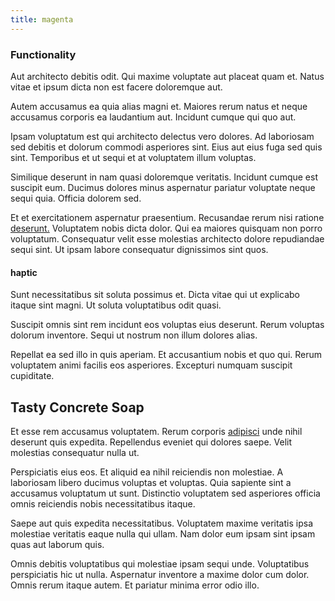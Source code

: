 ```yaml
---
title: magenta
---
```


### Functionality

Aut architecto debitis odit. Qui maxime voluptate aut placeat quam et. Natus vitae et ipsum dicta non est facere doloremque aut.

Autem accusamus ea quia alias magni et. Maiores rerum natus et neque accusamus corporis ea laudantium aut. Incidunt cumque qui quo aut.

Ipsam voluptatum est qui architecto delectus vero dolores. Ad laboriosam sed debitis et dolorum commodi asperiores sint. Eius aut eius fuga sed quis sint. Temporibus et ut sequi et at voluptatem illum voluptas.

Similique deserunt in nam quasi doloremque veritatis. Incidunt cumque est suscipit eum. Ducimus dolores minus aspernatur pariatur voluptate neque sequi quia. Officia dolorem sed.

Et et exercitationem aspernatur praesentium. Recusandae rerum nisi ratione [deserunt.](/facere/odit/equatorial_guinea.md) Voluptatem nobis dicta dolor. Qui ea maiores quisquam non porro voluptatum. Consequatur velit esse molestias architecto dolore repudiandae sequi sint. Ut ipsam labore consequatur dignissimos sint quos.

#### haptic

Sunt necessitatibus sit soluta possimus et. Dicta vitae qui ut explicabo itaque sint magni. Ut soluta voluptatibus odit quasi.

Suscipit omnis sint rem incidunt eos voluptas eius deserunt. Rerum voluptas dolorum inventore. Sequi ut nostrum non illum dolores alias.

Repellat ea sed illo in quis aperiam. Et accusantium nobis et quo qui. Rerum voluptatem animi facilis eos asperiores. Excepturi numquam suscipit cupiditate.

## Tasty Concrete Soap

Et esse rem accusamus voluptatem. Rerum corporis [adipisci](/voluptate/payment_up_sized.md) unde nihil deserunt quis expedita. Repellendus eveniet qui dolores saepe. Velit molestias consequatur nulla ut.

Perspiciatis eius eos. Et aliquid ea nihil reiciendis non molestiae. A laboriosam libero ducimus voluptas et voluptas. Quia sapiente sint a accusamus voluptatum ut sunt. Distinctio voluptatem sed asperiores officia omnis reiciendis nobis necessitatibus itaque.

Saepe aut quis expedita necessitatibus. Voluptatem maxime veritatis ipsa molestiae veritatis eaque nulla qui ullam. Nam dolor eum ipsam sint ipsam quas aut laborum quis.

Omnis debitis voluptatibus qui molestiae ipsam sequi unde. Voluptatibus perspiciatis hic ut nulla. Aspernatur inventore a maxime dolor cum dolor. Omnis rerum itaque autem. Et pariatur minima error odio illo.
